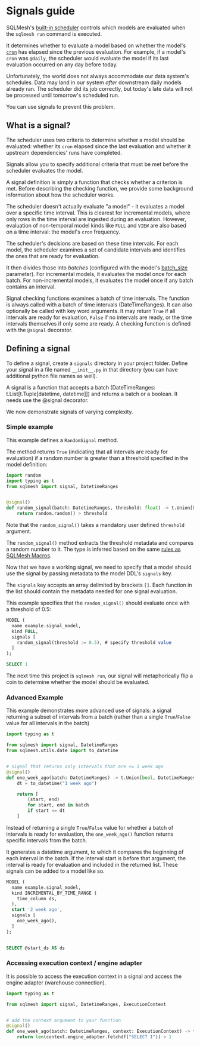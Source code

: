 # Signals guide

SQLMesh's [built-in scheduler](./scheduling.md#built-in-scheduler) controls which models are evaluated when the `sqlmesh run` command is executed.

It determines whether to evaluate a model based on whether the model's [`cron`](../concepts/models/overview.md#cron) has elapsed since the previous evaluation. For example, if a model's `cron` was `@daily`, the scheduler would evaluate the model if its last evaluation occurred on any day before today.

Unfortunately, the world does not always accommodate our data system's schedules. Data may land in our system _after_ downstream daily models already ran. The scheduler did its job correctly, but today's late data will not be processed until tomorrow's scheduled run.

You can use signals to prevent this problem.

## What is a signal?

The scheduler uses two criteria to determine whether a model should be evaluated: whether its `cron` elapsed since the last evaluation and whether it upstream dependencies' runs have completed.

Signals allow you to specify additional criteria that must be met before the scheduler evaluates the model.

A signal definition is simply a function that checks whether a criterion is met. Before describing the checking function, we provide some background information about how the scheduler works.

The scheduler doesn't actually evaluate "a model" - it evaluates a model over a specific time interval. This is clearest for incremental models, where only rows in the time interval are ingested during an evaluation. However, evaluation of non-temporal model kinds like `FULL` and `VIEW` are also based on a time interval: the model's `cron` frequency.

The scheduler's decisions are based on these time intervals. For each model, the scheduler examines a set of candidate intervals and identifies the ones that are ready for evaluation.

It then divides those into _batches_ (configured with the model's [batch_size](../concepts/models/overview.md#batch_size) parameter). For incremental models, it evaluates the model once for each batch. For non-incremental models, it evaluates the model once if any batch contains an interval.

Signal checking functions examines a batch of time intervals. The function is always called with a batch of time intervals (DateTimeRanges). It can also optionally be called with key word arguments. It may return `True` if all intervals are ready for evaluation, `False` if no intervals are ready, or the time intervals themselves if only some are ready. A checking function is defined with the `@signal` decorator.

## Defining a signal

To define a signal, create a `signals` directory in your project folder. Define your signal in a file named `__init__.py` in that directory (you can have additional python file names as well).

A signal is a function that accepts a batch (DateTimeRanges: t.List[t.Tuple[datetime, datetime]]) and returns a batch or a boolean. It needs use the @signal decorator.

We now demonstrate signals of varying complexity.

### Simple example

This example defines a `RandomSignal` method.

The method returns `True` (indicating that all intervals are ready for evaluation) if a random number is greater than a threshold specified in the model definition:

```python linenums="1"
import random
import typing as t
from sqlmesh import signal, DatetimeRanges


@signal()
def random_signal(batch: DatetimeRanges, threshold: float) -> t.Union[bool, DatetimeRanges]:
    return random.random() > threshold
```

Note that the `random_signal()` takes a mandatory user defined `threshold` argument.

The `random_signal()` method extracts the threshold metadata and compares a random number to it. The type is inferred based on the same [rules as SQLMesh Macros](../concepts/macros/sqlmesh_macros.md#typed-macros).

Now that we have a working signal, we need to specify that a model should use the signal by passing metadata to the model DDL's `signals` key.

The `signals` key accepts an array delimited by brackets `[]`. Each function in the list should contain the metadata needed for one signal evaluation.

This example specifies that the `random_signal()` should evaluate once with a threshold of 0.5:

```sql linenums="1" hl_lines="4-6"
MODEL (
  name example.signal_model,
  kind FULL,
  signals [
    random_signal(threshold := 0.5), # specify threshold value
  ]
);

SELECT 1
```

The next time this project is `sqlmesh run`, our signal will metaphorically flip a coin to determine whether the model should be evaluated.

### Advanced Example

This example demonstrates more advanced use of signals: a signal returning a subset of intervals from a batch (rather than a single `True`/`False` value for all intervals in the batch)

```python
import typing as t

from sqlmesh import signal, DatetimeRanges
from sqlmesh.utils.date import to_datetime


# signal that returns only intervals that are <= 1 week ago
@signal()
def one_week_ago(batch: DatetimeRanges) -> t.Union[bool, DatetimeRanges]:
    dt = to_datetime("1 week ago")

    return [
        (start, end)
        for start, end in batch
        if start <= dt
    ]
```

Instead of returning a single `True`/`False` value for whether a batch of intervals is ready for evaluation, the `one_week_ago()` function returns specific intervals from the batch.

It generates a datetime argument, to which it compares the beginning of each interval in the batch. If the interval start is before that argument, the interval is ready for evaluation and included in the returned list.
These signals can be added to a model like so.

```sql linenums="1" hl_lines="7-10"
MODEL (
  name example.signal_model,
  kind INCREMENTAL_BY_TIME_RANGE (
    time_column ds,
  ),
  start '2 week ago',
  signals [
    one_week_ago(),
  ]
);


SELECT @start_ds AS ds
```

### Accessing execution context / engine adapter
It is possible to access the execution context in a signal and access the engine adapter (warehouse connection).

```python
import typing as t

from sqlmesh import signal, DatetimeRanges, ExecutionContext


# add the context argument to your function
@signal()
def one_week_ago(batch: DatetimeRanges, context: ExecutionContext) -> t.Union[bool, DatetimeRanges]:
    return len(context.engine_adapter.fetchdf("SELECT 1")) > 1
```
